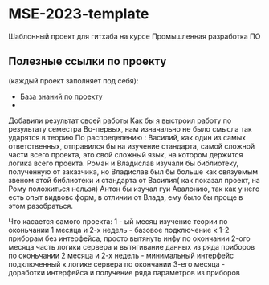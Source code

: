 # MSE-2023-template
Шаблонный проект для гитхаба на курсе Промышленная разработка ПО

## Полезные ссылки по проекту 
(каждый проект заполняет под себя):
  - [База знаний по проекту](https://miro.com/app/board/uXjVPjK_iOw=/?share_link_id=115273625923)
  - 


Добавили результат своей работы 
Как бы я выстроил работу по результату семестра
Во-первых, нам изначально не было смысла так ударятся в теорию
По распределению :
  Василий, как один из самых ответственных, отправился бы на изучение стандарта, самой сложной части всего проекта, это свой сложный язык, на котором держится логика всего проекта.
  Роман и Владислав изучали бы библиотеку, полученную от заказчика, но Владислав был бы больше как связуемым звеном этой библиотеки и стандарта от Василия( как показал проект, на Рому положиться нельзя)
  Антон бы изучал гуи Авалонию, так как у него есть опыт видвовс форм, в отличии от Влада, ему было бы проще в этом разобраться.
  
Что касается самого проекта:
1 - ый месяц изучение теории
по оконьчании 1 месяца и 2-х недель - базовое подключение к 1-2 приборам без интерфейса, просто вытянуть инфу
по окончании 2-ого месяца часть логики сервера и вытягивание данных из ряда приборов
по оконьчании 2 месяца и 2-х недель - минимальный интерфейс подключенный к логике сервера
по окончании 3-его месяца - доработки интерфейса и получение ряда параметров из приборов
